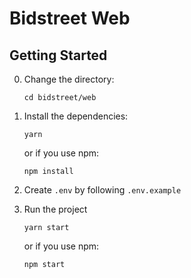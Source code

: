 # Bidstreet Web

## Getting Started

0. Change the directory:
   ```
   cd bidstreet/web
   ```
1. Install the dependencies:
   ```
   yarn
   ```
   or if you use npm:
   ```
   npm install
   ```
2. Create `.env` by following `.env.example`

3. Run the project
    ```
    yarn start
    ```
    or if you use npm:
    ```
    npm start
    ```
